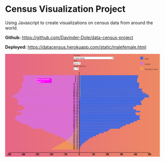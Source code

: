 # Census Visualization Project
Using Javascript to create visualizations on census data from around the world.

**Github:** https://github.com/Davinder-Dole/data-census-project

**Deployed:** https://datacensus.herokuapp.com/static/malefemale.html

![alt text](https://github.com/Davinder-Dole/data-census-project/blob/master/Images/MaleFemale.png)
